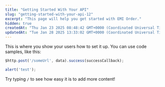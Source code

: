 ```yaml
---
title: "Getting Started With Your API"
slug: "getting-started-with-your-api-12"
excerpt: "This page will help you get started with EMI Order."
hidden: true
createdAt: "Thu Jan 23 2025 08:48:42 GMT+0000 (Coordinated Universal Time)"
updatedAt: "Tue Jan 28 2025 13:33:02 GMT+0000 (Coordinated Universal Time)"
---
```

This is where you show your users how to set it up. You can use code samples, like this:

```javascript
$http.post('/someUrl', data).success(successCallback);

alert('test');
```

Try typing `/` to see how easy it is to add more content!
